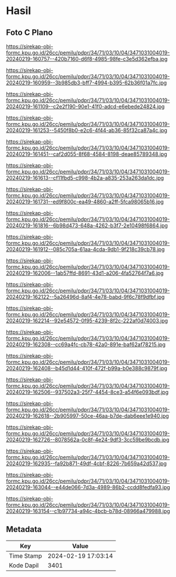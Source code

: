# Hasil

## Foto C Plano

https://sirekap-obj-formc.kpu.go.id/26cc/pemilu/pdpr/34/71/03/10/04/3471031004019-20240219-160757--420b7160-d6f8-4985-98fe-c3e5d362efba.jpg

https://sirekap-obj-formc.kpu.go.id/26cc/pemilu/pdpr/34/71/03/10/04/3471031004019-20240219-160959--3b985db3-bff7-4994-b395-62b36f01a7fc.jpg

https://sirekap-obj-formc.kpu.go.id/26cc/pemilu/pdpr/34/71/03/10/04/3471031004019-20240219-161109--c2e2f190-90e1-41f0-adcd-e6ebede24824.jpg

https://sirekap-obj-formc.kpu.go.id/26cc/pemilu/pdpr/34/71/03/10/04/3471031004019-20240219-161253--5450f8b0-e2c6-4f44-ab36-85f32ca87a4c.jpg

https://sirekap-obj-formc.kpu.go.id/26cc/pemilu/pdpr/34/71/03/10/04/3471031004019-20240219-161451--caf2d055-8f68-4584-8198-deae85789348.jpg

https://sirekap-obj-formc.kpu.go.id/26cc/pemilu/pdpr/34/71/03/10/04/3471031004019-20240219-161613--cf11fbd5-c998-4b2a-a835-253a263da1dc.jpg

https://sirekap-obj-formc.kpu.go.id/26cc/pemilu/pdpr/34/71/03/10/04/3471031004019-20240219-161731--ed9f800c-ea49-4860-a2ff-5fca98065b16.jpg

https://sirekap-obj-formc.kpu.go.id/26cc/pemilu/pdpr/34/71/03/10/04/3471031004019-20240219-161816--6b98d473-648a-4262-b3f7-2e10498f6864.jpg

https://sirekap-obj-formc.kpu.go.id/26cc/pemilu/pdpr/34/71/03/10/04/3471031004019-20240219-161912--085c705a-61aa-4cda-9db1-9f218c39cb78.jpg

https://sirekap-obj-formc.kpu.go.id/26cc/pemilu/pdpr/34/71/03/10/04/3471031004019-20240219-162006--1ab57ffd-8691-43d1-a206-4fa52764f7a6.jpg

https://sirekap-obj-formc.kpu.go.id/26cc/pemilu/pdpr/34/71/03/10/04/3471031004019-20240219-162122--5a26496d-8af4-4e78-babd-9f6c78f9dfbf.jpg

https://sirekap-obj-formc.kpu.go.id/26cc/pemilu/pdpr/34/71/03/10/04/3471031004019-20240219-162214--92e54572-0f95-4239-8f2c-222af0d74003.jpg

https://sirekap-obj-formc.kpu.go.id/26cc/pemilu/pdpr/34/71/03/10/04/3471031004019-20240219-162308--cc69a4fc-cb78-42a0-891e-baf62af78215.jpg

https://sirekap-obj-formc.kpu.go.id/26cc/pemilu/pdpr/34/71/03/10/04/3471031004019-20240219-162408--b45d1d44-410f-472f-b99a-b0e388c9879f.jpg

https://sirekap-obj-formc.kpu.go.id/26cc/pemilu/pdpr/34/71/03/10/04/3471031004019-20240219-162506--937502a3-25f7-4454-8ce3-a54f6e093bdf.jpg

https://sirekap-obj-formc.kpu.go.id/26cc/pemilu/pdpr/34/71/03/10/04/3471031004019-20240219-162618--2b905997-50ce-46aa-b7de-dab6eee1e940.jpg

https://sirekap-obj-formc.kpu.go.id/26cc/pemilu/pdpr/34/71/03/10/04/3471031004019-20240219-162726--8078562a-0c8f-4e24-9df3-3cc59be9bcdb.jpg

https://sirekap-obj-formc.kpu.go.id/26cc/pemilu/pdpr/34/71/03/10/04/3471031004019-20240219-162935--fa92b871-49df-4cbf-8226-7b659a42d537.jpg

https://sirekap-obj-formc.kpu.go.id/26cc/pemilu/pdpr/34/71/03/10/04/3471031004019-20240219-163044--e44de066-7d3a-4989-86b2-ccdd8fedfa93.jpg

https://sirekap-obj-formc.kpu.go.id/26cc/pemilu/pdpr/34/71/03/10/04/3471031004019-20240219-163154--c1b97734-a94c-4bcb-b78d-08966a479988.jpg


## Metadata

| Key        | Value               |
| ---------- | ------------------- |
| Time Stamp | 2024-02-19 17:03:14 |
| Kode Dapil | 3401                |



